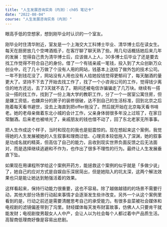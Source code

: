 ```yaml
---
title: "人生发展咨询实务（内测）：ch05 笔记卡"
date: "2022-08-04"
course: "人生发展咨询实务（内测）"
---
```


眼高手低的空想家，想到刚毕业时认识的一个室友。

刚毕业时住清华附近，室友是一个上海交大工科博士毕业、清华博士后在读女生。每天在厨房放几个空啤酒瓶子，在客厅聊了聊天熟了些。用几句话概括她后来几年的发展：觉得自己贵为清华博士后，应该做人上人，30多博士后毕业了还是要去找工作觉得不符合自己的身份。借了一个有钱亲戚一笔钱，投入到了大众创新万众创业中，花了几十万做了个没有人用的网站，钱基本上送给了做外包的技术公司。一年不到钱花没了，网站没有人用也没有人给她投钱觉得更郁闷了，每天酗酒的量更大了。坚持不下去了开始去找工作了，找了一个小咨询公司的工作，觉得钱少离住的地方还远，去了3天就不去了。期间还被电信诈骗骗走了几万块。继续有一搭没一搭的找工作，找到了一份上海大学的教职工作，分了一个一居室公寓住房，但是嫌工资低，也嫌弃分的房子的装修很破，达不到自己的生活标准，回到北京之后拖着每天看书避世，没去上海直到把offer拖没了。然后就开始在北京每天看书啃老。她的老母亲做着东北小城的会计工作，父亲身体弱很多年没上过班了，在家日常酗酒。后来老也被啃光了，亲戚朋友的钱也借不动了，回了东北老家无所事事。

把人生作成这个样子，当时和现在的我也是挺震惊的。现在想起来这个案例，我觉得她的人生发展被她的人生叙事和理商过低、心理资本较低拖入了深渊，她的叙事是功成名就的精英，但高估了自己的能力，且收到现实世界负面反馈之后无法面对，而是选择继续逃避和不作为，也作出了很多不理性的行为。最终让人生发展垂直下坠。

如果现在用课程所学给这个案例开药方，能拯救这个案例的似乎就是「多做少说」了，她自己的应对方式是自娱自乐深居简出，但是她陷入的坑太深，这两个解法效果也只是能让她达到勉强活着的效果。

这样看起来，保持行动能力很重要，这也不容易。除了越做越错的的场景不需要行动，其他大部分场景行动起来事情才会逐渐发生些许改变。另外一个从这个案例里看到的是，行动之前还是需要清醒思考自己的承受能力。有很多韭菜被社会媒体和电视剧的滤镜偏差带到了沟里。财经媒体每天发布财富故事，仿佛人人只要肯干就能发财；电视剧俊男靓女人人中产，会让人以为社会每个人都过着中产品质生活。高智商低理商好像是容易出悲剧。